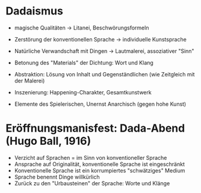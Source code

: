 # Dadaismus

* magische Qualitäten -> Litanei, Beschwörungsformeln
* Zerstörung der konventionellen Sprache -> individuelle Kunstsprache
* Natürliche Verwandschaft mit Dingen -> Lautmalerei, assoziativer "Sinn"

* Betonung des "Materials" der Dichtung: Wort und Klang
* Abstraktion: Lösung von Inhalt und Gegenständlichen (wie Zeitgleich mit der Malerei)
* Inszenierung: Happening-Charakter, Gesamtkunstwerk
* Elemente des Spielerischen, Unernst Anarchisch (gegen hohe Kunst)

# Eröffnungsmanisfest: Dada-Abend (Hugo Ball, 1916)

* Verzicht auf Sprachen = im Sinn von konventioneller Sprache
* Ansprache auf Originalität, konventionelle Sprache ist eingeschränkt
* Konventionelle Sprache ist ein korrumpiertes "schwätziges" Medium
* Sprache benennt Dinge willkürlich
* Zurück zu den "Urbausteinen" der Sprache: Worte und Klänge
